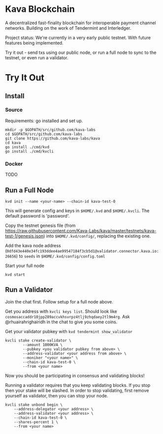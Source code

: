 # Kava Blockchain

A decentralized fast-finality blockchain for interoperable payment channel networks.
Building on the work of Tendermint and Interledger.

Project status: We're currently in a very early public testnet. With future features being implemented.

Try it out - send txs using our public node, or run a full node to sync to the testnet, or even run a validator.


# Try It Out

## Install

### Source

Requirements: go installed and set up.

	mkdir -p $GOPATH/src/github.com/kava-labs
	cd $GOPATH/src/github.com/kava-labs
	git clone https://github.com/kava-labs/kava
	cd kava
	go install ./cmd/kvd
	go install ./cmd/kvcli

<!-- Make sure GOBIN environment variable is set if you want to access programs anywhere -->

### Docker

TODO
<!-- Requirements: docker installed.

No installation necessary, just prepend commands with `docker run kava/kava`.  TODO name necessary to avoid new contianer being created each time?

This will use our docker container `kava/kava` and store all blockchain data and keys within the container. -->

<!-- To store this data outisde the conatiner, attach volumes to the container:

	docker run --rm -v $HOME/.kvd:/root/.kvd -v $HOME/.kvcli:/root/.kvcli kava/kava <further commands>

Now blockchain data will be stored in `$HOME/.kvd` and keys in `$HOME/.kvcli`. Also the `--rm` flag removes the contianer after each run.

 -->
<!-- ## Send Transactions

You can send transactions on the testnet using our node without yncing a local node.
Requirements

TODO users need to set up keys first?

	kvcli <args> --node validator.connector.kava.io:26657 --chain-id kava-test-<current version>
 -->

## Run a Full Node

	kvd init --name <your-name> --chain-id kava-test-0

This will generate config and keys in `$HOME/.kvd` and `$HOME/.kvcli`.
The default password is 'password'.

Copy the testnet genesis file (from https://raw.githubusercontent.com/Kava-Labs/kava/master/testnets/kava-test-1/genesis.json) into `$HOME/.kvd/config/`, replacing the existing one.

Add the kava node address (`0dfd43e440e34fc193ddee4ae99547184f3cb5d1@validator.connector.kava.io:26656`) to `seeds` in `$HOME/.kvd/config/config.toml`

Start your full node

	kvd start


## Run a Validator
Join the chat first. Follow setup for a full node above.

Get you address with `kvcli keys list`. Should look like `cosmosaccaddr10jpp289accvkhsvrpz4tlj9zhqdaey2tl9m4rg`.
Ask @rhuairahrighairidh in the chat to give you some coins.

Get your validator pubkey with `kvd tendermint show_validator`

	kvcli stake create-validator \
            --amount 1000KVA \
            --pubkey <you validator pubkey from above> \
            --address-validator <your address from above> \
            --moniker "<your name>" \
            --chain-id kava-test-0 \
            --from <your name>

Now you should be participating in consensus and validating blocks!


Running a validator requires that you keep validating blocks. If you stop then your stake will be slashed.
In order to stop validating, first remove yourself as validator, then you can stop your node.

	kvcli stake unbond begin \
		--address-delegator <your address> \
		--address-validator <your address> \
		--chain-id kava-test-0 \
		--shares-percent 1 \
		--from <your name>